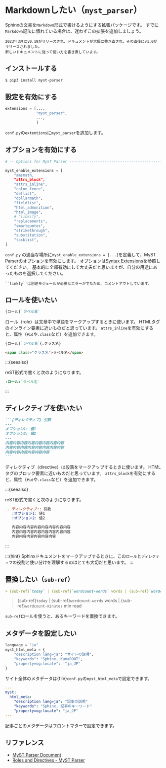# Markdownしたい（``myst_parser``）

Sphinxの文書を``Markdown``形式で書けるようにする拡張パッケージです。
すでに``Markdown``記法に慣れている場合は、迷わずこの拡張を追加しましょう。

```{note}
2023年3月にv0.19がリリースされ、ドキュメントが大幅に書き直され、その直後にv1.0がリリースされました。
新しいドキュメントに従って使い方を書き直しています。
```

## インストールする

```bash
$ pip3 install myst-parser
```

## 設定を有効にする

```python
extensions = [...,
              "myst_parser",
              ...,
              ]
```

``conf.py``の``extentions``に``myst_parser``を追加します。

## オプションを有効にする

```python
# -- Options for MyST Parser -------------------------------------------------

myst_enable_extensions = [
    "amsmath,
    "attrs_block",
    "attrs_inline",
    "colon_fence",
    "deflist",
    "dollarmath",
    "fieldlist",
    "html_admonition",
    "html_image",
    # "linkify",
    "replacements",
    "smartquotes",
    "strikethrough",
    "substitution",
    "tasklist",
]
```

``conf.py`` の適当な場所に``myst_enable_extensions = [...]``を定義して、MyST Parserのオプションを有効にします。
オプションは[Syntax Extensions](https://myst-parser.readthedocs.io/en/latest/syntax/optional.html)を参照してください。
基本的に全部有効にして大丈夫だと思いますが、自分の用途にあったものを選択してください。

```{warning}
``linkfy``は別途モジュールが必要なエラーがでたため、コメントアウトしています。
```

## ロールを使いたい

```md
{ロール}`ラベル名`
```

ロール（role）は文章中で単語をマークアップするときに使います。
HTMLタグのインライン要素に近いものだと思っています。
``attrs_inline``を有効にすると、属性（``#id``や``.class``など）を追加できます。

```md
{ロール}`ラベル名`{.クラス名}
```

```html
<span class="クラス名">ラベル名</span>
```

:::{seealso}

reST形式で書くと次のようになります。

```rst
:ロール:`ラベル名`
```

:::

## ディレクティブを使いたい

````md
```{ディレクティブ} 引数
---
オプション1: 値1
オプション2: 値2
---
内容内容内容内容内容内容内容内容
内容内容内容内容内容内容内容内容
内容内容内容内容内容内容
```
````

ディレクティブ（directive）は段落をマークアップするときに使います。
HTMLタグのブロック要素に近いものだと思っています。
``attrs_block``を有効にすると、属性（``#id``や``.class``など）を追加できます。

:::{seealso}

reST形式で書くと次のようになります。

```rst
.. ディレクティブ:: 引数
   :オプション1: 値1
   :オプション2: 値2

   内容内容内容内容内容内容内容内容
   内容内容内容内容内容内容内容内容
   内容内容内容内容内容内容
```

:::

:::{hint}
Sphinxドキュメントをマークアップするときに、この``ロール``と``ディレクティブ``の役割と使い分けを理解するのはとても大切だと思います。
:::

## 置換したい（``sub-ref``）

```md
> {sub-ref}`today` | {sub-ref}`wordcount-words` words | {sub-ref}`wordcount-minutes` min read
```

> {sub-ref}`today` | {sub-ref}`wordcount-words` words | {sub-ref}`wordcount-minutes` min read

``sub-ref``ロールを使うと、あるキーワードを置換できます。

## メタデータを設定したい

```python
language = "ja"
myst_html_meta = {
    "description lang=ja": "サイトの説明",
    "keywords": "Sphinx, KumaROOT",
    "property=og:locale":  "ja_JP"
}
```

サイト全体のメタデータは{file}`conf.py`の``myst_html_meta``で設定できます。

```yaml
---
myst:
  html_meta:
    "description lang=ja": "記事の説明"
    "keywords": "Sphinx, 記事のキーワード"
    "property=og:locale": "ja_JP"
---
```

記事ごとのメタデータはフロントマターで設定できます。



## リファレンス

- [MyST Parser Document](https://myst-parser.readthedocs.io/en/latest/index.html)
- [Roles and Directives - MyST Parser](https://myst-parser.readthedocs.io/en/latest/syntax/roles-and-directives.html)
